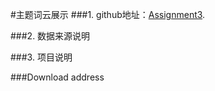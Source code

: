 ﻿#主题词云展示
###1. github地址：[Assignment3](https://github.com/vis2014/Assignment3/tree/MengYiPing_ZhaoLianHe_A3).

###2. 数据来源说明


###3. 项目说明

###Download address

